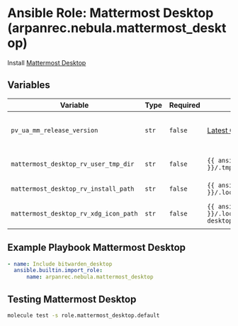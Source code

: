 # Ansible Role: Mattermost Desktop (arpanrec.nebula.mattermost_desktop)

Install [Mattermost Desktop](https://github.com/mattermost/desktop/releases)

## Variables

| Variable | Type | Required | Default | Example | Description |
|----------|------|----------|---------|---------|-------------|
| `pv_ua_mm_release_version` | `str` | `false` | [Latest Github Release](https://api.github.com/repos/mattermost/desktop/releases/latest).tag_name | `v5.1.0` | Release Version of [Mattermost Desktop](https://github.com/mattermost/desktop/releases) |
| `mattermost_desktop_rv_user_tmp_dir` | `str` | `false` | `{{ ansible_facts.user_dir }}/.tmp/mattermost_desktop` | - | Install cache directory |
| `mattermost_desktop_rv_install_path` | `str` | `false` | `{{ ansible_facts.user_dir }}/.local/share/mattermost-desktop` | - | Install directory |
| `mattermost_desktop_rv_xdg_icon_path` | `str` | `false` | `{{ ansible_facts.user_dir }}/.local/share/applications/mattermost-desktop-userapps.desktop` | - | Linux desktop icon path. |

## Example Playbook Mattermost Desktop

```yaml
- name: Include bitwarden_desktop
  ansible.builtin.import_role:
      name: arpanrec.nebula.mattermost_desktop
```

## Testing Mattermost Desktop

```bash
molecule test -s role.mattermost_desktop.default
```
